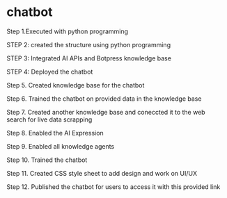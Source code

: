 # chatbot

Step 1.Executed with python programming

STEP 2: created the structure using python programming

STEP 3: Integrated AI APIs and Botpress knowledge base

STEP 4: Deployed the chatbot

Step 5. Created knowledge base for the chatbot

Step 6. Trained the chatbot on provided data in the knowledge base

Step 7. Created another knowledge base and coneccted it to the web search for live data scrapping

Step 8. Enabled the AI Expression

Step 9. Enabled all knowledge agents

Step 10. Trained the chatbot

Step 11. Created CSS style sheet to add design and work on UI/UX

Step 12. Published the chatbot for users to access it with this provided link
![]()
